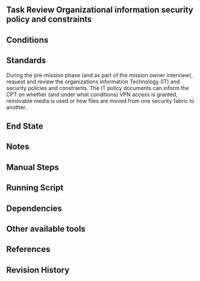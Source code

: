 ## Task Review Organizational information security policy and constraints  


## Conditions  


## Standards  
During the pre-mission phase (and as part of the mission owner interview), request and review the
organizations Information Technology (IT) and security policies and constraints. The IT policy
documents can inform the CPT on whether (and under what conditions) VPN access is granted,
removable media is used or how files are moved from one security fabric to another.  


## End State  


## Notes  


## Manual Steps  


## Running Script  


## Dependencies  


## Other available tools  


## References  


## Revision History  
